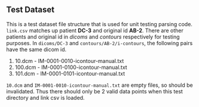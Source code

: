 ## Test Dataset
This is a test dataset file structure that is used for unit testing parsing code. `link.csv` matches up patient **DC-3** and original id **AB-2**. There are other patients and original id in *dicoms* and *contours* respectively for testing purposes. In `dicoms/DC-3` and `contours/AB-2/i-contours`, the following pairs have the same dicom id.

1. 10.dcm - IM-0001-0010-icontour-manual.txt
1. 100.dcm - IM-0001-0100-icontour-manual.txt
1. 101.dcm - IM-0001-0101-icontour-manual.txt

`10.dcm` and `IM-0001-0010-icontour-manual.txt` are empty files, so should be invalidated. Thus there should only be 2 valid data points when this test directory and link csv is loaded.
